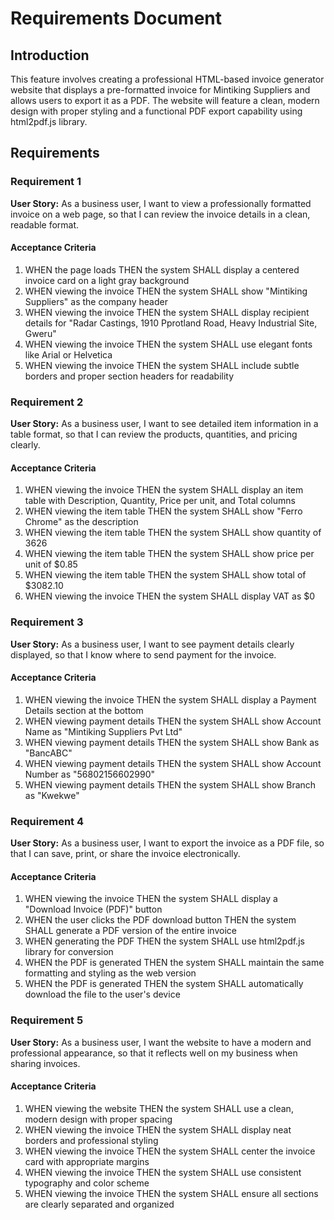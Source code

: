 # Requirements Document

## Introduction

This feature involves creating a professional HTML-based invoice generator website that displays a pre-formatted invoice for Mintiking Suppliers and allows users to export it as a PDF. The website will feature a clean, modern design with proper styling and a functional PDF export capability using html2pdf.js library.

## Requirements

### Requirement 1

**User Story:** As a business user, I want to view a professionally formatted invoice on a web page, so that I can review the invoice details in a clean, readable format.

#### Acceptance Criteria

1. WHEN the page loads THEN the system SHALL display a centered invoice card on a light gray background
2. WHEN viewing the invoice THEN the system SHALL show "Mintiking Suppliers" as the company header
3. WHEN viewing the invoice THEN the system SHALL display recipient details for "Radar Castings, 1910 Pprotland Road, Heavy Industrial Site, Gweru"
4. WHEN viewing the invoice THEN the system SHALL use elegant fonts like Arial or Helvetica
5. WHEN viewing the invoice THEN the system SHALL include subtle borders and proper section headers for readability

### Requirement 2

**User Story:** As a business user, I want to see detailed item information in a table format, so that I can review the products, quantities, and pricing clearly.

#### Acceptance Criteria

1. WHEN viewing the invoice THEN the system SHALL display an item table with Description, Quantity, Price per unit, and Total columns
2. WHEN viewing the item table THEN the system SHALL show "Ferro Chrome" as the description
3. WHEN viewing the item table THEN the system SHALL show quantity of 3626
4. WHEN viewing the item table THEN the system SHALL show price per unit of $0.85
5. WHEN viewing the item table THEN the system SHALL show total of $3082.10
6. WHEN viewing the invoice THEN the system SHALL display VAT as $0

### Requirement 3

**User Story:** As a business user, I want to see payment details clearly displayed, so that I know where to send payment for the invoice.

#### Acceptance Criteria

1. WHEN viewing the invoice THEN the system SHALL display a Payment Details section at the bottom
2. WHEN viewing payment details THEN the system SHALL show Account Name as "Mintiking Suppliers Pvt Ltd"
3. WHEN viewing payment details THEN the system SHALL show Bank as "BancABC"
4. WHEN viewing payment details THEN the system SHALL show Account Number as "56802156602990"
5. WHEN viewing payment details THEN the system SHALL show Branch as "Kwekwe"

### Requirement 4

**User Story:** As a business user, I want to export the invoice as a PDF file, so that I can save, print, or share the invoice electronically.

#### Acceptance Criteria

1. WHEN viewing the invoice THEN the system SHALL display a "Download Invoice (PDF)" button
2. WHEN the user clicks the PDF download button THEN the system SHALL generate a PDF version of the entire invoice
3. WHEN generating the PDF THEN the system SHALL use html2pdf.js library for conversion
4. WHEN the PDF is generated THEN the system SHALL maintain the same formatting and styling as the web version
5. WHEN the PDF is generated THEN the system SHALL automatically download the file to the user's device

### Requirement 5

**User Story:** As a business user, I want the website to have a modern and professional appearance, so that it reflects well on my business when sharing invoices.

#### Acceptance Criteria

1. WHEN viewing the website THEN the system SHALL use a clean, modern design with proper spacing
2. WHEN viewing the invoice THEN the system SHALL display neat borders and professional styling
3. WHEN viewing the invoice THEN the system SHALL center the invoice card with appropriate margins
4. WHEN viewing the invoice THEN the system SHALL use consistent typography and color scheme
5. WHEN viewing the invoice THEN the system SHALL ensure all sections are clearly separated and organized